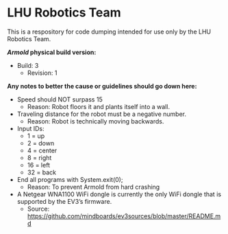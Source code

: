 # LHU Robotics Team

This is a respository for code dumping intended for use only by the LHU Robotics Team.

<b><i>Armold</i> physical build version:</b>
- Build: 3
  - Revision: 1

<b>Any notes to better the cause or guidelines should go down here:</b>

- Speed should NOT surpass 15
  - Reason: Robot floors it and plants itself into a wall.
- Traveling distance for the robot must be a negative number.
  - Reason: Robot is technically moving backwards.
- Input IDs:
  - 1 = up
  - 2 = down
  - 4 = center
  - 8 = right
  - 16 = left
  - 32 = back
- End all programs with System.exit(0);
  - Reason: To prevent Armold from hard crashing
- A Netgear WNA1100 WiFi dongle is currently the only WiFi dongle that is supported by the EV3’s firmware.
  - Source: https://github.com/mindboards/ev3sources/blob/master/README.md
